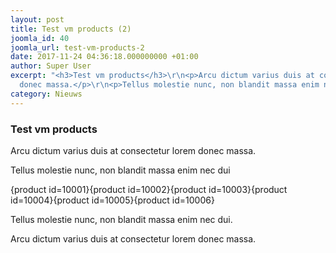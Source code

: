 ```yaml
---
layout: post
title: Test vm products (2)
joomla_id: 40
joomla_url: test-vm-products-2
date: 2017-11-24 04:36:18.000000000 +01:00
author: Super User
excerpt: "<h3>Test vm products</h3>\r\n<p>Arcu dictum varius duis at consectetur lorem
  donec massa.</p>\r\n<p>Tellus molestie nunc, non blandit massa enim nec dui</p>"
category: Nieuws
---
```

<h3>Test vm products</h3>
<p>Arcu dictum varius duis at consectetur lorem donec massa.</p>
<p>Tellus molestie nunc, non blandit massa enim nec dui</p>

<div>{product id=10001}{product id=10002}{product id=10003}{product id=10004}{product id=10005}{product id=10006}</div>
<p class="clear">Tellus molestie nunc, non blandit massa enim nec dui.</p>
<p>Arcu dictum varius duis at consectetur lorem donec massa.</p>
